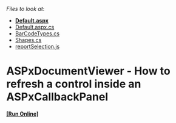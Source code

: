 <!-- default file list -->
*Files to look at*:

* **[Default.aspx](./CS/T133267_CS/Default.aspx)**
* [Default.aspx.cs](./CS/T133267_CS/Default.aspx.cs)
* [BarCodeTypes.cs](./CS/T133267_CS/Reports/BarCodeTypes.cs)
* [Shapes.cs](./CS/T133267_CS/Reports/Shapes.cs)
* [reportSelection.js](./CS/T133267_CS/Scripts/reportSelection.js)
<!-- default file list end -->
# ASPxDocumentViewer - How to refresh a control inside an ASPxCallbackPanel
<!-- run online -->
**[[Run Online]](https://codecentral.devexpress.com/t133267)**
<!-- run online end -->

<br/>


